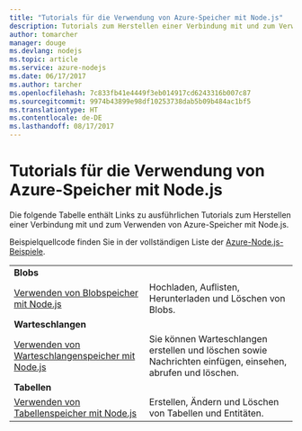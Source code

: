 ```yaml
---
title: "Tutorials für die Verwendung von Azure-Speicher mit Node.js"
description: Tutorials zum Herstellen einer Verbindung mit und zum Verwenden von Azure Storage mit Node.js
author: tomarcher
manager: douge
ms.devlang: nodejs
ms.topic: article
ms.service: azure-nodejs
ms.date: 06/17/2017
ms.author: tarcher
ms.openlocfilehash: 7c833fb41e4449f3eb014917cd6243316b007c87
ms.sourcegitcommit: 9974b43899e98df10253738dab5b09b484ac1bf5
ms.translationtype: HT
ms.contentlocale: de-DE
ms.lasthandoff: 08/17/2017
---
```

# <a name="tutorials-for-using-azure-storage-with-nodejs"></a>Tutorials für die Verwendung von Azure-Speicher mit Node.js

Die folgende Tabelle enthält Links zu ausführlichen Tutorials zum Herstellen einer Verbindung mit und zum Verwenden von Azure-Speicher mit Node.js.

Beispielquellcode finden Sie in der vollständigen Liste der [Azure-Node.js-Beispiele](https://azure.microsoft.com/resources/samples/?term=nodejs).

| | |
|---|---|
| **Blobs** ||
| [Verwenden von Blobspeicher mit Node.js](http://docs.microsoft.com/azure/storage/storage-nodejs-how-to-use-blob-storage?toc=/azure/node/toc.json&bc=/azure/node/toc.json) | Hochladen, Auflisten, Herunterladen und Löschen von Blobs. |
| **Warteschlangen** ||
| [Verwenden von Warteschlangenspeicher mit Node.js](http://docs.microsoft.com/azure/storage/storage-nodejs-how-to-use-queues?toc=/azure/node/toc.json&bc=/azure/node/toc.json) | Sie können Warteschlangen erstellen und löschen sowie Nachrichten einfügen, einsehen, abrufen und löschen. |
| **Tabellen** ||
| [Verwenden von Tabellenspeicher mit Node.js](http://docs.microsoft.com/azure/storage/storage-nodejs-how-to-use-table-storage?toc=/azure/node/toc.json&bc=/azure/node/toc.json) | Erstellen, Ändern und Löschen von Tabellen und Entitäten. |
